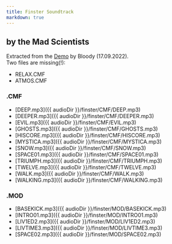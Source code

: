 ```yaml
---
title: Finster Soundtrack
markdown: true
---
```


## by the Mad Scientists

Extracted from the [Demo](/demos/finster/) by Bloody (17.09.2022).  
Two files are missing(!):  
* RELAX.CMF
* ATMOS.CMF


### .CMF                                         

* [DEEP.mp3]({{ audioDir }}/finster/CMF/DEEP.mp3)
* [DEEPER.mp3]({{ audioDir }}/finster/CMF/DEEPER.mp3)
* [EVIL.mp3]({{ audioDir }}/finster/CMF/EVIL.mp3)
* [GHOSTS.mp3]({{ audioDir }}/finster/CMF/GHOSTS.mp3)
* [HISCORE.mp3]({{ audioDir }}/finster/CMF/HISCORE.mp3)
* [MYSTICA.mp3]({{ audioDir }}/finster/CMF/MYSTICA.mp3)
* [SNOW.mp3]({{ audioDir }}/finster/CMF/SNOW.mp3)
* [SPACE01.mp3]({{ audioDir }}/finster/CMF/SPACE01.mp3)
* [TRIUMPH.mp3]({{ audioDir }}/finster/CMF/TRIUMPH.mp3)
* [TWELVE.mp3]({{ audioDir }}/finster/CMF/TWELVE.mp3)
* [WALK.mp3]({{ audioDir }}/finster/CMF/WALK.mp3)
* [WALKING.mp3]({{ audioDir }}/finster/CMF/WALKING.mp3)


### .MOD 

* [BASEKICK.mp3]({{ audioDir }}/finster/MOD/BASEKICK.mp3)
* [INTRO01.mp3]({{ audioDir }}/finster/MOD/INTRO01.mp3)
* [LIV1ED2.mp3]({{ audioDir }}/finster/MOD/LIV1ED2.mp3)
* [LIVTIME3.mp3]({{ audioDir }}/finster/MOD/LIVTIME3.mp3)
* [SPACE02.mp3]({{ audioDir }}/finster/MOD/SPACE02.mp3)



<style>
  article {
   padding-bottom: 50px;
   display: grid;
    max-width: 100%;
    padding-right: 20px;
    padding-left: 20px;
  }

  article table {
    border-collapse: collapse;
    margin: 0 auto;
    max-width: 90vw;
    display: block;
    overflow-x: auto;
    width: 100%;
  }

  article td, 
  article th {
    border: 1px solid currentColor;
    padding: 2px 10px;
  }

  article th {
    background: #ac876d47;
  }

  article tr.link td {
    cursor: pointer;
  }

  article tr.link:hover td {
      background: #ac876d24;
  }

  article tr.missing td {
    opacity: 0.5;
  }

</style>

<script>
  const table = document.querySelector("article table");
  table.classList.add("js");
  const rows = Array.from(table.querySelectorAll("tr"));
  for(let row of rows) {
    const isMissing = row.querySelector("del") != null;
    if (isMissing) {
      row.classList.add("missing");
      continue;
    }
    const link = row.querySelector("a[href]");
    if (link == null) {
      continue;
    }
    row.classList.add("link");
    row.addEventListener("click", () => link.click());
  }
</script>
